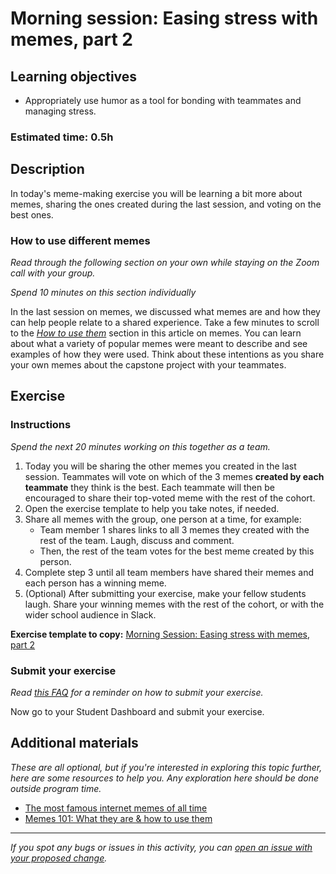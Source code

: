 # Morning session: Easing stress with memes, part 2 

## Learning objectives

- Appropriately use humor as a tool for bonding with teammates and managing stress.

### **Estimated time**: 0.5h

## Description

In today's meme-making exercise you will be learning a bit more about memes, sharing the ones created during the last session, and voting on the best ones. 

### How to use different memes

*Read through the following section on your own while staying on the Zoom call with your group.* 

*Spend 10 minutes on this section individually*

In the last session on memes, we discussed what memes are and how they can help people relate to a shared experience. Take a few minutes to scroll to the *[How to use them](https://www.wix.com/blog/2017/07/what-are-memes/#:~:text=fun-,How%20to%20use%20them,resources%20you%20should%20try,-Memedad)* section in this article on memes. You can learn about what a variety of popular memes were meant to describe and see examples of how they were used. Think about these intentions as you share your own memes about the capstone project with your teammates. 

## Exercise

### Instructions

*Spend the next 20 minutes working on this together as a team.*

1. Today you will be sharing the other memes you created in the last session. Teammates will vote on which of the 3 memes **created by each teammate** they think is the best. Each teammate will then be encouraged to share their top-voted meme with the rest of the cohort.
2. Open the exercise template to help you take notes, if needed.
3. Share all memes with the group, one person at a time, for example:
    - Team member 1 shares links to all 3 memes they created with the rest of the team. Laugh, discuss and comment.
    - Then, the rest of the team votes for the best meme created by this person.
4. Complete step 3 until all team members have shared their memes and each person has a winning meme.
5. (Optional) After submitting your exercise, make your fellow students laugh. Share your winning memes with the rest of the cohort, or with the wider school audience in Slack. 

**Exercise template to copy:** [Morning Session: Easing stress with memes, part 2](https://docs.google.com/document/d/1HPNP47APp26VdV0qB2fGzMOa1KZzBfNzO6dwNwDq7nk/edit#)

### Submit your exercise

*Read [this FAQ](https://microverse.zendesk.com/hc/en-us/articles/360061344234) for a reminder on how to submit your exercise.* 

Now go to your Student Dashboard and submit your exercise.

## Additional materials

*These are all optional, but if you're interested in exploring this topic further, here are some resources to help you. Any exploration here should be done outside program time.*

- [The most famous internet memes of all time](https://www.pocket-lint.com/apps/news/140427-best-stupidest-and-most-famous-internet-memes-around)
- [Memes 101: What they are & how to use them](https://www.wix.com/blog/2017/07/what-are-memes/)


------

_If you spot any bugs or issues in this activity, you can [open an issue with your proposed change](https://github.com/microverseinc/curriculum-transversal-skills/blob/main/git-github/articles/open_issue.md)._
